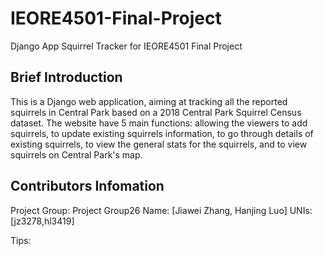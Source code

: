 # IEORE4501-Final-Project

Django App Squirrel Tracker for IEORE4501 Final Project

## Brief Introduction

This is a Django web application, aiming at tracking all the reported squirrels in Central Park based on a 2018 Central Park Squirrel Census dataset. 
The website have 5 main functions: allowing the viewers to add squirrels, to update existing squirrels information, to go through details of existing squirrels, to view the general stats for the squirrels, and to view squirrels on Central Park's map.


## Contributors Infomation
Project Group: Project Group26
Name: [Jiawei Zhang, Hanjing Luo]
UNIs: [jz3278,hl3419]

Tips: 

##
